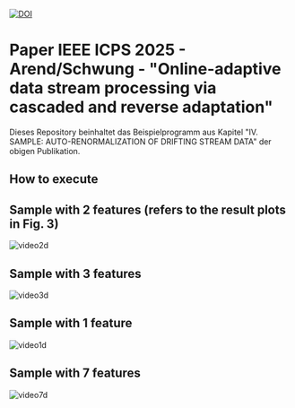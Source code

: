 [![DOI](https://zenodo.org/badge/878929671.svg)](https://doi.org/10.5281/zenodo.13995893)

# Paper IEEE ICPS 2025 - Arend/Schwung - "Online-adaptive data stream processing via cascaded and reverse adaptation"
Dieses Repository beinhaltet das Beispielprogramm aus Kapitel "IV. SAMPLE: AUTO-RENORMALIZATION OF DRIFTING
STREAM DATA" der obigen Publikation.

## How to execute

## Sample with 2 features (refers to the result plots in Fig. 3)

![video2d](video/sample_2D.gif)

## Sample with 3 features

![video3d](video/sample_3D.gif)

## Sample with 1 feature

![video1d](video/sample_1D.gif)

## Sample with 7 features

![video7d](video/sample_7D.gif)
